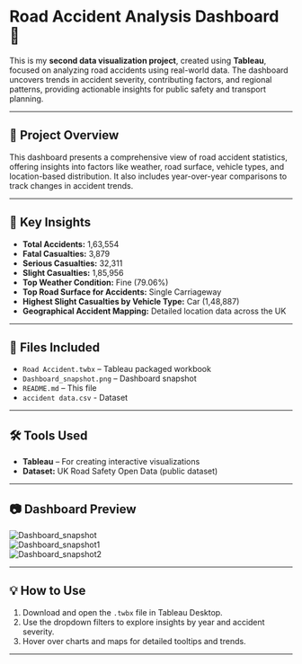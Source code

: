 # Road Accident Analysis Dashboard 🚦

This is my **second data visualization project**, created using **Tableau**, focused on analyzing road accidents using real-world data. The dashboard uncovers trends in accident severity, contributing factors, and regional patterns, providing actionable insights for public safety and transport planning.

---

## 🚀 Project Overview

This dashboard presents a comprehensive view of road accident statistics, offering insights into factors like weather, road surface, vehicle types, and location-based distribution. It also includes year-over-year comparisons to track changes in accident trends.

---

## 📌 Key Insights

- **Total Accidents:** 1,63,554  
- **Fatal Casualties:** 3,879  
- **Serious Casualties:** 32,311  
- **Slight Casualties:** 1,85,956  
- **Top Weather Condition:** Fine (79.06%)  
- **Top Road Surface for Accidents:** Single Carriageway  
- **Highest Slight Casualties by Vehicle Type:** Car (1,48,887)  
- **Geographical Accident Mapping:** Detailed location data across the UK  

---

## 📁 Files Included

- `Road Accident.twbx` – Tableau packaged workbook  
- `Dashboard_snapshot.png` – Dashboard snapshot  
- `README.md` – This file
- `accident data.csv` - Dataset

---

## 🛠️ Tools Used

- **Tableau** – For creating interactive visualizations  
- **Dataset:** UK Road Safety Open Data (public dataset)

---

## 📷 Dashboard Preview

![Dashboard_snapshot](https://github.com/user-attachments/assets/a379b93c-875f-48bf-847f-108c3d3f4226)  
![Dashboard_snapshot1](https://github.com/user-attachments/assets/6f6b3573-cb6d-4408-8494-b245765993de)  
![Dashboard_snapshot2](https://github.com/user-attachments/assets/9b5c7b65-5bbc-4523-a1dc-5d2ce7331eb4)

---

## 💡 How to Use

1. Download and open the `.twbx` file in Tableau Desktop.  
2. Use the dropdown filters to explore insights by year and accident severity.  
3. Hover over charts and maps for detailed tooltips and trends.

---

